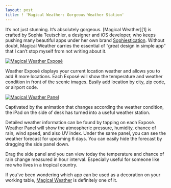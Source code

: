 ```yaml
---
layout: post
title: ! 'Magical Weather: Gorgeous Weather Station'
---
```

It’s not just stunning. It’s absolutely gorgeous. [Magical Weather][1] is crafted by Sophia Teutschler, a designer and iOS developer, who keeps pushing many beautiful apps under her own brand [Sophiestication][2]. Without doubt, Magical Weather carries the essential of “great design in simple app” that I can’t stop myself from not writing about it.

[ ![Magical Weather Exposé][img1] ](http://images.sayzlim.net/2012/06/magical_weather.jpg "Magical Weather Exposé")

[img1]: http://images.sayzlim.net/2012/06/magical_weather.jpg "Magical Weather Exposé"

Weather Exposé displays your current location weather and allows you to add 8 more locations. Each Exposé will show the temperature and weather condition in front of the scenic images. Easily add location by city, zip code, or airport code.

[ ![Magical Weather Panel][img2] ](http://images.sayzlim.net/2012/06/magical_weather_panel.jpg "Magical Weather Panel")

[img2]: http://images.sayzlim.net/2012/06/magical_weather_panel.jpg "Magical Weather Panel"

Captivated by the animation that changes according the weather condition, the iPad on the side of desk has turned into a useful weather station.

Detailed weather information can be found by tapping on each Exposé. Weather Panel will show the atmospheric pressure, humidity, chance of rain, wind speed, and also UV index. Under the same panel, you can see the weather forecast for upcoming 6 days. You can easily hide the forecast by dragging the side panel down.

Drag the side panel and you can view today the temperature and chance of rain change measured in hour interval. Especially useful for someone like me who lives in a tropical country.

If you’ve been wondering which app can be used as a decoration on your working table, [Magical Weather](https://itunes.apple.com/us/app/magical-weather/id396179545?mt=8&uo=4&at=11ld6n "Magical Weather") is definitely one of it.

[2]: http://sophiestication.com/ "Sophiestication Software"